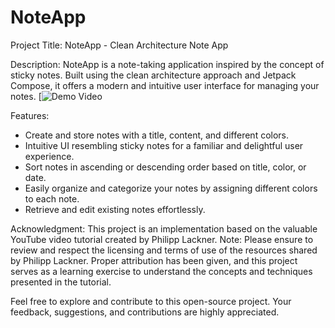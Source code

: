 # NoteApp
Project Title: NoteApp - Clean Architecture Note App

Description:
NoteApp is a note-taking application inspired by the concept of sticky notes. Built using the clean architecture approach and Jetpack Compose, it offers a modern and intuitive user interface for managing your notes.
[![Demo Video](https://vimeo.com/manage/videos/829333717)

Features:
- Create and store notes with a title, content, and different colors.
- Intuitive UI resembling sticky notes for a familiar and delightful user experience.
- Sort notes in ascending or descending order based on title, color, or date.
- Easily organize and categorize your notes by assigning different colors to each note.
- Retrieve and edit existing notes effortlessly.


Acknowledgment:
This project is an implementation based on the valuable YouTube video tutorial created by Philipp Lackner.
Note:
Please ensure to review and respect the licensing and terms of use of the resources shared by Philipp Lackner. Proper attribution has been given, and this project serves as a learning exercise to understand the concepts and techniques presented in the tutorial.

Feel free to explore and contribute to this open-source project. Your feedback, suggestions, and contributions are highly appreciated.


